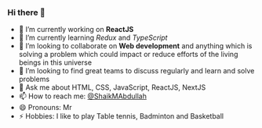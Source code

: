 ### Hi there 👋

<!--
**ShaikMohammadAbdullah/ShaikMohammadAbdullah** is a ✨ _special_ ✨ repository because its `README.md` (this file) appears on your GitHub profile.

Here are some ideas to get you started:

- 🔭 I’m currently working on ...
- 🌱 I’m currently learning ...
- 👯 I’m looking to collaborate on ...
- 🤔 I’m looking for help with ...
- 💬 Ask me about ...
- 📫 How to reach me: ...
- 😄 Pronouns: ...
- ⚡ Fun fact: ...
-->

- 🔭 I’m currently working on **ReactJS**
- 🌱 I’m currently learning *Redux* and *TypeScript*
- 👯 I’m looking to collaborate on **Web development** and anything which is solving a problem which could impact or reduce efforts of the living beings in this universe
- 🤔 I’m looking to find great teams to discuss regularly and learn and solve problems
- 💬 Ask me about HTML, CSS, JavaScript, ReactJS, NextJS
- 📫 How to reach me: [@ShaikMAbdullah](https://twitter.com/ShaikMAbdullah)
- 😄 Pronouns: Mr
- ⚡ Hobbies: I like to play Table tennis, Badminton and Basketball

